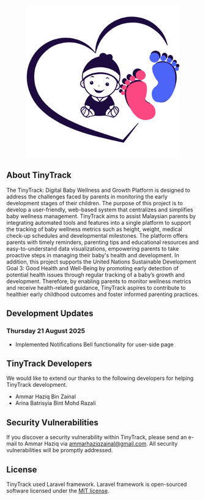 <p align="center"><a href="" target="_blank"><img src="public/img/Untitled design.png" width="400" alt="TinyTrack Logo"></a></p>

## About TinyTrack

The TinyTrack: Digital Baby Wellness and Growth Platform is designed to address the challenges faced by parents in monitoring the early development stages of their children. The purpose of this project is to develop a user-friendly, web-based system that centralizes and simplifies baby wellness management. TinyTrack aims to assist Malaysian parents by integrating automated tools and features into a single platform to support the tracking of baby wellness metrics such as height, weight, medical check-up schedules and developmental milestones. The platform offers parents with timely reminders, parenting tips and educational resources and easy-to-understand data visualizations, empowering parents to take proactive steps in managing their baby's health and development. In addition, this project supports the United Nations Sustainable Development Goal 3: Good Health and Well-Being by promoting early detection of potential health issues through regular tracking of a baby’s growth and development. Therefore, by enabling parents to monitor wellness metrics and receive health-related guidance, TinyTrack aspires to contribute to healthier early childhood outcomes and foster informed parenting practices. 

## Development Updates

### Thursday 21 August 2025
- Implemented Notifications Bell functionality for user-side page

## TinyTrack Developers

We would like to extend our thanks to the following developers for helping TinyTrack development.

- Ammar Haziq Bin Zainal
- Arina Batrisyia Bint Mohd Razali


## Security Vulnerabilities

If you discover a security vulnerability within  TinyTrack, please send an e-mail to Ammar Haziq via [ammarhaziqzainal@gmail.com](mailto:ammarhaziqzainal@gmail.com). All security vulnerabilities will be promptly addressed.

## License

TinyTrack used Laravel framework. Laravel framework is open-sourced software licensed under the [MIT license](https://opensource.org/licenses/MIT).
